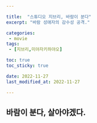 ```yaml
---

title:  "스튜디오 지브리, 바람이 분다"
excerpt: "바람 성애자의 감수성 공격."

categories:
 - movie
tags:
 - [지브리,미야자키하야오]

toc: true
toc_sticky: true

date: 2022-11-27
last_modified_at: 2022-11-27

---
```


## 바람이 분다, 살아야겠다.
